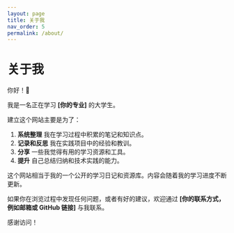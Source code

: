 ```yaml
---
layout: page
title: 关于我
nav_order: 5
permalink: /about/
---
```


# 关于我

你好！👋

我是一名正在学习 **[你的专业]** 的大学生。

建立这个网站主要是为了：

1.  **系统整理** 我在学习过程中积累的笔记和知识点。
2.  **记录和反思** 我在实践项目中的经验和教训。
3.  **分享** 一些我觉得有用的学习资源和工具。
4.  **提升** 自己总结归纳和技术实践的能力。

这个网站相当于我的一个公开的学习日记和资源库。内容会随着我的学习进度不断更新。

如果你在浏览过程中发现任何问题，或者有好的建议，欢迎通过 **[你的联系方式，例如邮箱或 GitHub 链接]** 与我联系。

感谢访问！